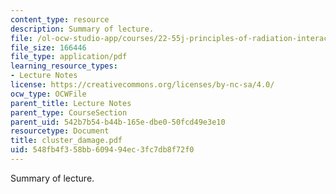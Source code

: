 ```yaml
---
content_type: resource
description: Summary of lecture.
file: /ol-ocw-studio-app/courses/22-55j-principles-of-radiation-interactions-fall-2004/548fb4f358bb609494ec3fc7db8f72f0_cluster_damage.pdf
file_size: 166446
file_type: application/pdf
learning_resource_types:
- Lecture Notes
license: https://creativecommons.org/licenses/by-nc-sa/4.0/
ocw_type: OCWFile
parent_title: Lecture Notes
parent_type: CourseSection
parent_uid: 542b7b54-b44b-165e-dbe0-50fcd49e3e10
resourcetype: Document
title: cluster_damage.pdf
uid: 548fb4f3-58bb-6094-94ec-3fc7db8f72f0
---
```

Summary of lecture.
